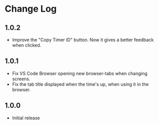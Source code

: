 # Change Log

## 1.0.2

- Improve the "Copy Timer ID" button. Now it gives a better feedback when clicked.

## 1.0.1

- Fix VS Code Browser opening new browser-tabs when changing screens.
- Fix the tab title displayed when the time's up, when using it in the browser.

## 1.0.0

- Initial release
